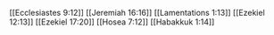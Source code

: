 [[Ecclesiastes 9:12]]
[[Jeremiah 16:16]]
[[Lamentations 1:13]]
[[Ezekiel 12:13]]
[[Ezekiel 17:20]]
[[Hosea 7:12]]
[[Habakkuk 1:14]]
